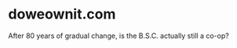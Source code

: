doweownit.com
=============

After 80 years of gradual change, is the B.S.C. actually still a co-op?
